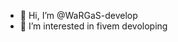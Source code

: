 - 👋 Hi, I’m @WaRGaS-develop
- 👀 I’m interested in fivem devoloping

<!---
WaRGaS-develop/WaRGaS-develop is a ✨ special ✨ repository because its `README.md` (this file) appears on your GitHub profile.
You can click the Preview link to take a look at your changes.
--->
